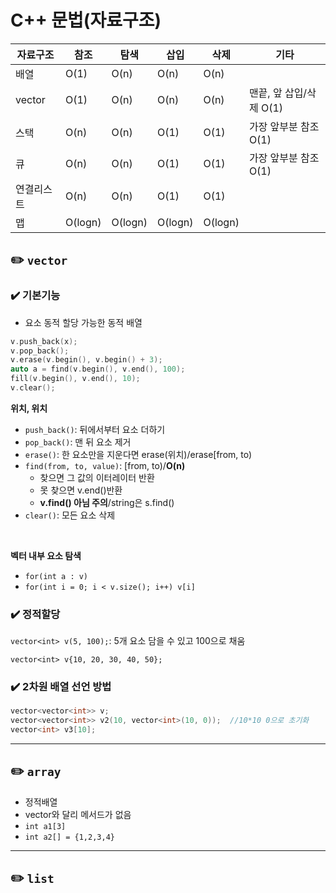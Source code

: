 # C++ 문법(자료구조)

|자료구조|참조|탐색|삽입|삭제|기타|
|------|------|------|----|----|----|
|배열|O(1)|O(n)|O(n)|O(n)| |
|vector|O(1)|O(n)|O(n)|O(n)|맨끝, 앞 삽입/삭제 O(1)|
|스택|O(n)|O(n)|O(1)|O(1)|가장 앞부분 참조 O(1)|
|큐|O(n)|O(n)|O(1)|O(1)|가장 앞부분 참조 O(1)|
|연결리스트|O(n)|O(n)|O(1)|O(1)| |
|맵|O(logn)|O(logn)|O(logn)|O(logn)| |


## ✏️ `vector`
### ✔️ 기본기능
- 요소 동적 할당 가능한 동적 배열

```cpp
v.push_back(x);
v.pop_back();
v.erase(v.begin(), v.begin() + 3);
auto a = find(v.begin(), v.end(), 100);
fill(v.begin(), v.end(), 10);
v.clear();
```
**위치, 위치**

- `push_back()`: 뒤에서부터 요소 더하기
- `pop_back()`: 맨 뒤 요소 제거
- `erase()`: 한 요소만을 지운다면 erase(위치)/erase[from, to)
- `find(from, to, value)`: [from, to)/**O(n)**
  - 찾으면 그 값의 이터레이터 반환
  - 못 찾으면 v.end()반환
  - **v.find() 아님 주의**/string은 s.find()
- `clear()`: 모든 요소 삭제

<br>

**벡터 내부 요소 탐색**
- `for(int a : v)`
- `for(int i = 0; i < v.size(); i++) v[i]`

### ✔️ 정적할당
`vector<int> v(5, 100);`: 5개 요소 담을 수 있고 100으로 채움

`vector<int> v{10, 20, 30, 40, 50};`

### ✔️ 2차원 배열 선언 방법

```cpp
vector<vector<int>> v;
vector<vector<int>> v2(10, vector<int>(10, 0));  //10*10 0으로 초기화
vector<int> v3[10];
```



---
## ✏️ `array`
- 정적배열
- vector와 달리 메서드가 없음
- `int a1[3]`
- `int a2[] = {1,2,3,4}`

---
## ✏️ `list`



